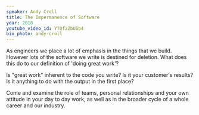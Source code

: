 ```yaml
---
speaker: Andy Croll
title: The Impermanence of Software
year: 2018
youtube_video_id: YTQf2ZbUSb4
bio_photo: andy-croll
---
```


<p>As engineers we place a lot of emphasis in the things that we build. However lots of the software we write is destined for deletion. What does this do to our definition of &#39;doing great work&#39;?</p> <p>Is &quot;great work&quot; inherent to the code you write? Is it your customer&#39;s results? Is it anything to do with the output in the first place?</p> <p>Come and examine the role of teams, personal relationships and your own attitude in your day to day work, as well as in the broader cycle of a whole career and our industry.</p>
